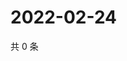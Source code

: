 # 2022-02-24

共 0 条

<!-- BEGIN WEIBO -->
<!-- 最后更新时间 Thu Feb 24 2022 02:09:38 GMT+0800 (China Standard Time) -->

<!-- END WEIBO -->
